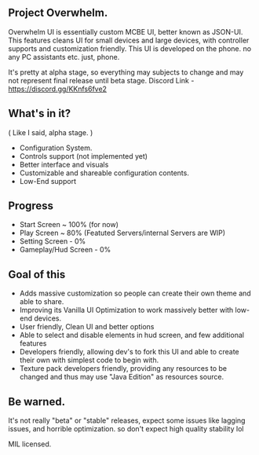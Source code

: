 ## Project Overwhelm.
Overwhelm UI is essentially custom MCBE UI, better known as JSON-UI.
This features cleans UI for small devices and large devices, with controller supports and customization friendly.
This UI is developed on the phone. no any PC assistants etc. just, phone.

It's pretty at alpha stage, so everything may subjects to change and may not represent final release until beta stage.
Discord Link - https://discord.gg/KKnfs6fve2

## What's in it?
( Like I said, alpha stage. )
* Configuration System.
* Controls support (not implemented yet)
* Better interface and visuals
* Customizable and shareable configuration contents.
* Low-End support

## Progress
* Start Screen ~ 100% (for now)
* Play Screen ~ 80% (Featuted Servers/internal Servers are WIP)
* Setting Screen - 0%
* Gameplay/Hud Screen - 0%

## Goal of this
* Adds massive customization so people can create their own theme and able to share.
* Improving its Vanilla UI Optimization to work massively better with low-end devices.
* User friendly, Clean UI and better options
* Able to select and disable elements in hud screen, and few additional features
* Developers friendly, allowing dev's to fork this UI and able to create their own with simplest code to begin with.
* Texture pack developers friendly, providing any resources to be changed and thus may use "Java Edition" as resources source.

## Be warned.
It's not really "beta" or "stable" releases, expect some issues like lagging issues, and horrible optimization.
so don't expect high quality stability lol

MIL licensed.
